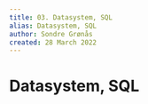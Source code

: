 ```yaml
---
title: 03. Datasystem, SQL
alias: Datasystem, SQL
author: Sondre Grønås
created: 28 March 2022
---
```

# Datasystem, SQL



